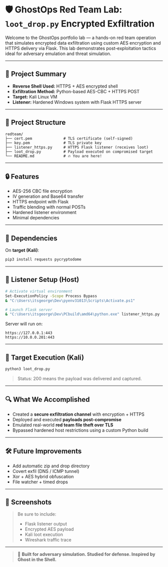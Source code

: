 
# 🛡️ GhostOps Red Team Lab: `loot_drop.py` Encrypted Exfiltration

Welcome to the GhostOps portfolio lab — a hands-on red team operation that simulates encrypted data exfiltration using custom AES encryption and HTTPS delivery via Flask. This lab demonstrates post-exploitation tactics ideal for adversary emulation and threat simulation.

---

## 🚀 Project Summary

- **Reverse Shell Used:** HTTPS + AES encrypted shell
- **Exfiltration Method:** Python-based AES-CBC + HTTPS POST
- **Target:** Kali Linux VM
- **Listener:** Hardened Windows system with Flask HTTPS server

---

## 📁 Project Structure

```
redteam/
├── cert.pem              # TLS certificate (self-signed)
├── key.pem               # TLS private key
├── listener_https.py     # HTTPS Flask listener (receives loot)
├── loot_drop.py          # Payload executed on compromised target
└── README.md             # 🔥 You are here!
```

---

## 🔒 Features

- AES-256 CBC file encryption
- IV generation and Base64 transfer
- HTTPS endpoint with Flask
- Traffic blending with normal POSTs
- Hardened listener environment
- Minimal dependencies

---

## 🔧 Dependencies

On **target (Kali)**:

```bash
pip3 install requests pycryptodome
```

---

## 📡 Listener Setup (Host)

```bash
# Activate virtual environment
Set-ExecutionPolicy -Scope Process Bypass
& "C:\Users\itsgeorge\Dev\pyenv31013\Scripts\Activate.ps1"

# Launch Flask server
& "C:\Users\itsgeorge\Dev\PCbuild\amd64\python.exe" listener_https.py
```

Server will run on:
```
https://127.0.0.1:443
https://10.0.0.201:443
```

---

## 🎯 Target Execution (Kali)

```bash
python3 loot_drop.py
```

> Status: 200 means the payload was delivered and captured.

---

## 🔍 What We Accomplished

- Created a **secure exfiltration channel** with encryption + HTTPS
- Deployed and executed **payloads post-compromise**
- Emulated real-world **red team file theft over TLS**
- Bypassed hardened host restrictions using a custom Python build

---

## 🛠️ Future Improvements

- Add automatic zip and drop directory
- Covert exfil (DNS / ICMP tunnel)
- Xor + AES hybrid obfuscation
- File watcher + timed drops

---

## 📸 Screenshots

> Be sure to include:
> - Flask listener output
> - Encrypted AES payload
> - Kali loot execution
> - Wireshark traffic trace

---

> 🧠 **Built for adversary simulation. Studied for defense. Inspired by Ghost in the Shell.**
